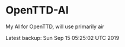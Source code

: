 # OpenTTD-AI
My AI for OpenTTD, will use primarily air

Latest backup: Sun Sep 15 05:25:02 UTC 2019
